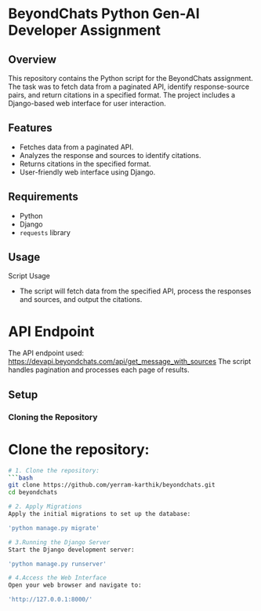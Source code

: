 # BeyondChats Python Gen-AI Developer Assignment

## Overview
This repository contains the Python script for the BeyondChats assignment. The task was to fetch data from a paginated API, identify response-source pairs, and return citations in a specified format. The project includes a Django-based web interface for user interaction.

## Features
- Fetches data from a paginated API.
- Analyzes the response and sources to identify citations.
- Returns citations in the specified format.
- User-friendly web interface using Django.

## Requirements
- Python
- Django
- `requests` library

## Usage
Script Usage
- The script will fetch data from the specified API, process the responses and sources, and output the citations.
  
# API Endpoint
The API endpoint used: https://devapi.beyondchats.com/api/get_message_with_sources
The script handles pagination and processes each page of results.

## Setup
### Cloning the Repository

#  Clone the repository:
   ```bash
# 1. Clone the repository:
   ```bash
  git clone https://github.com/yerram-karthik/beyondchats.git
   cd beyondchats
   
# 2. Apply Migrations
   Apply the initial migrations to set up the database:
   
   'python manage.py migrate'

# 3.Running the Django Server
  Start the Django development server:
  
  'python manage.py runserver'

# 4.Access the Web Interface
  Open your web browser and navigate to:
  
  'http://127.0.0.1:8000/'


